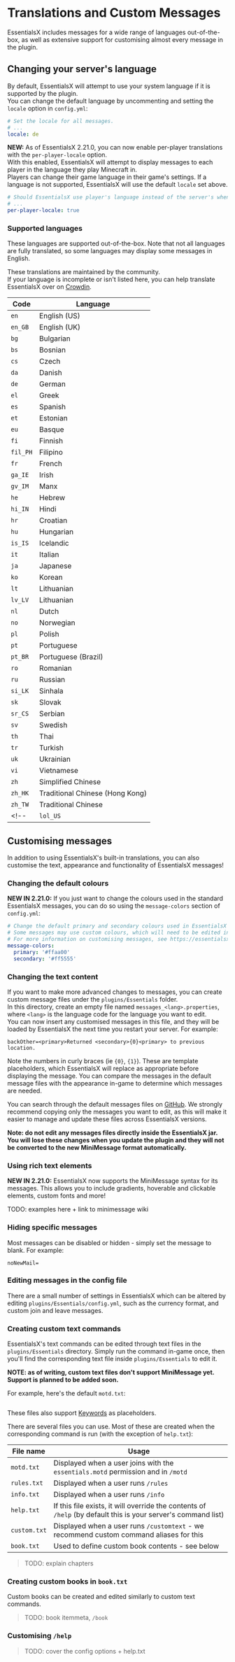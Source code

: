 # Translations and Custom Messages

EssentialsX includes messages for a wide range of languages out-of-the-box, as well as extensive support for customising almost every message in the plugin.

## Changing your server's language

By default, EssentialsX will attempt to use your system language if it is supported by the plugin.  
You can change the default language by uncommenting and setting the `locale` option in `config.yml`:

```yaml
# Set the locale for all messages.
# ...
locale: de
```

**NEW:** As of EssentialsX 2.21.0, you can now enable per-player translations with the `per-player-locale` option.  
With this enabled, EssentialsX will attempt to display messages to each player in the language they play Minecraft in.  
Players can change their game language in their game's settings. If a language is not supported, EssentialsX will use the default `locale` set above.

```yaml
# Should EssentialsX use player's language instead of the server's when sending messages?
# ...
per-player-locale: true
```

### Supported languages

These languages are supported out-of-the-box. Note that not all languages are fully translated, so some languages may display some messages in English.  

These translations are maintained by the community.  
If your language is incomplete or isn't listed here, you can help translate EssentialsX over on [Crowdin](https://translate.essentialsx.net/).

| Code     | Language                        |
|----------|---------------------------------|
| `en`     | English (US)                    |
| `en_GB`  | English (UK)                    |
| `bg`     | Bulgarian                       |
| `bs`     | Bosnian                         |
| `cs`     | Czech                           |
| `da`     | Danish                          |
| `de`     | German                          |
| `el`     | Greek                           |
| `es`     | Spanish                         |
| `et`     | Estonian                        |
| `eu`     | Basque                          |
| `fi`     | Finnish                         |
| `fil_PH` | Filipino                        |
| `fr`     | French                          |
| `ga_IE`  | Irish                           |
| `gv_IM`  | Manx                            |
| `he`     | Hebrew                          |
| `hi_IN`  | Hindi                           |
| `hr`     | Croatian                        |
| `hu`     | Hungarian                       |
| `is_IS`  | Icelandic                       |
| `it`     | Italian                         |
| `ja`     | Japanese                        |
| `ko`     | Korean                          |
| `lt`     | Lithuanian                      |
| `lv_LV`  | Lithuanian                      |
| `nl`     | Dutch                           |
| `no`     | Norwegian                       |
| `pl`     | Polish                          |
| `pt`     | Portuguese                      |
| `pt_BR`  | Portuguese (Brazil)             |
| `ro`     | Romanian                        |
| `ru`     | Russian                         |
| `si_LK`  | Sinhala                         |
| `sk`     | Slovak                          |
| `sr_CS`  | Serbian                         |
| `sv`     | Swedish                         |
| `th`     | Thai                            |
| `tr`     | Turkish                         |
| `uk`     | Ukrainian                       |
| `vi`     | Vietnamese                      |
| `zh`     | Simplified Chinese              |
| `zh_HK`  | Traditional Chinese (Hong Kong) |
| `zh_TW`  | Traditional Chinese             |
<!-- | `lol_US` | LOLCAT                          | -->

## Customising messages

In addition to using EssentialsX's built-in translations, you can also customise the text, appearance and functionality of EssentialsX messages!

### Changing the default colours

**NEW IN 2.21.0:** If you just want to change the colours used in the standard EssentialsX messages, you can do so using the `message-colors` section of `config.yml`:

```yaml
# Change the default primary and secondary colours used in EssentialsX messages.
# Some messages may use custom colours, which will need to be edited in the appropriate message files.
# For more information on customising messages, see https://essentialsx.net/wiki/Locale.html
message-colors:
  primary: '#ffaa00'
  secondary: '#ff5555'
```

### Changing the text content

If you want to make more advanced changes to messages, you can create custom message files under the `plugins/Essentials` folder.  
In this directory, create an empty file named `messages_<lang>.properties`, where `<lang>` is the language code for the language you want to edit.  
You can now insert any customised messages in this file, and they will be loaded by EssentialsX the next time you restart your server. For example:

```properties
backOther=<primary>Returned <secondary>{0}<primary> to previous location.
```

Note the numbers in curly braces (ie `{0}`, `{1}`). These are template placeholders, which EssentialsX will replace as appropriate before displaying the message. You can compare the messages in the default message files with the appearance in-game to determine which messages are needed.

You can search through the default messages files on [GitHub](https://github.com/EssentialsX/Essentials/tree/2.x/Essentials/src/main/resources). We strongly recommend copying only the messages you want to edit, as this will make it easier to manage and update these files across EssentialsX versions.

**Note: do not edit any messages files directly inside the EssentialsX jar. You will lose these changes when you update the plugin and they will not be converted to the new MiniMessage format automatically.**

### Using rich text elements

**NEW IN 2.21.0:** EssentialsX now supports the MiniMessage syntax for its messages. This allows you to include gradients, hoverable and clickable elements, custom fonts and more!

TODO: examples here + link to minimessage wiki

### Hiding specific messages

Most messages can be disabled or hidden - simply set the message to blank. For example:

```properties
noNewMail=
```

### Editing messages in the config file

There are a small number of settings in EssentialsX which can be altered by editing `plugins/Essentials/config.yml`, such as the currency format, and custom join and leave messages.

### Creating custom text commands

EssentialsX's text commands can be edited through text files in the `plugins/Essentials` directory. Simply run the command in-game once, then you'll find the corresponding text file inside `plugins/Essentials` to edit it.

**NOTE: as of writing, custom text files don't support MiniMessage yet. Support is planned to be added soon.**

For example, here's the default `motd.txt`:

```

```

These files also support [Keywords](/wiki/Keywords.html) as placeholders.

There are several files you can use. Most of these are created when the corresponding command is run (with the exception of `help.txt`):

| File name          | Usage                                                                                   |
|--------------------|-----------------------------------------------------------------------------------------|
| `motd.txt`         | Displayed when a user joins with the `essentials.motd` permission and in `/motd`        |
| `rules.txt`        | Displayed when a user runs `/rules`                                                     |
| `info.txt`         | Displayed when a user runs `/info`                                                      |
| `help.txt`         | If this file exists, it will override the contents of `/help` (by default this is your server's command list) |
| `custom.txt`       | Displayed when a user runs `/customtext` - we recommend custom command aliases for this |
| `book.txt`         | Used to define custom book contents - see below                                         |

> TODO: explain chapters

### Creating custom books in `book.txt`

Custom books can be created and edited similarly to custom text commands.

> TODO: book itemmeta, `/book`

### Customising `/help`

> TODO: cover the config options + help.txt
